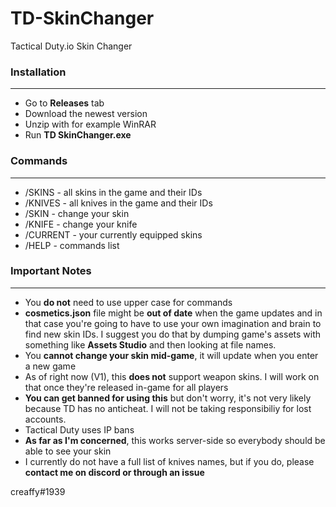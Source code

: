 # TD-SkinChanger
Tactical Duty.io Skin Changer

### **Installation**
***
* Go to **Releases** tab
* Download the newest version
* Unzip with for example WinRAR
* Run **TD SkinChanger.exe**

### **Commands**
***
* /SKINS - all skins in the game and their IDs
* /KNIVES - all knives in the game and their IDs
* /SKIN - change your skin
* /KNIFE - change your knife
* /CURRENT - your currently equipped skins
* /HELP - commands list

### **Important Notes**
***
* You **do not** need to use upper case for commands
* **cosmetics.json** file might be **out of date** when the game updates and in that case you're going to have to use your own imagination and brain to find new skin IDs. I suggest you do that by dumping game's assets with something like **Assets Studio** and then looking at file names.
* You **cannot change your skin mid-game**, it will update when you enter a new game
* As of right now (V1), this **does not** support weapon skins. I will work on that once they're released in-game for all players
* **You can get banned for using this** but don't worry, it's not very likely because TD has no anticheat. I will not be taking responsibiliy for lost accounts.
* Tactical Duty uses IP bans
* **As far as I'm concerned**, this works server-side so everybody should be able to see your skin
* I currently do not have a full list of knives names, but if you do, please **contact me on discord or through an issue**

creaffy#1939
